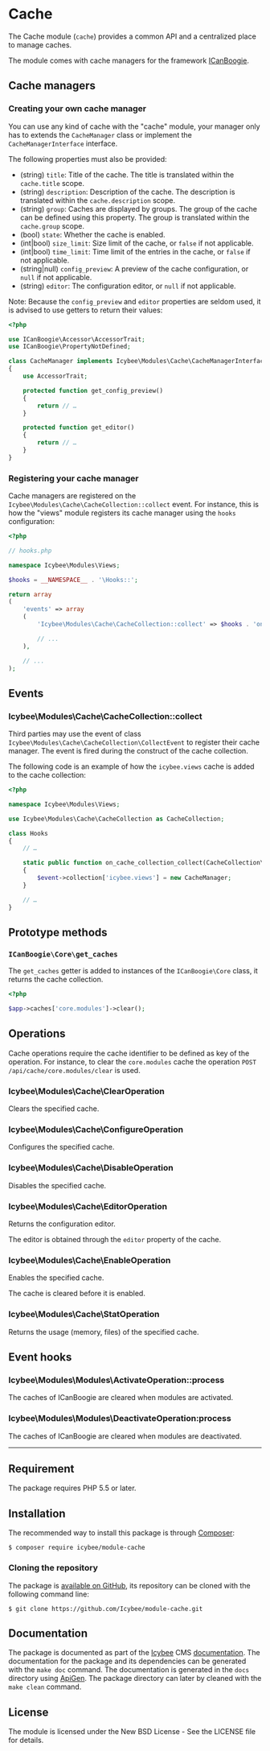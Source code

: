 # Cache

The Cache module (`cache`) provides a common API and a centralized place to manage caches.

The module comes with cache managers for the framework [ICanBoogie](http://icanboogie.org/).





## Cache managers





### Creating your own cache manager

You can use any kind of cache with the "cache" module, your manager only has to extends the
`CacheManager` class or implement the `CacheManagerInterface` interface.

The following properties must also be provided:

- (string) `title`: Title of the cache. The title is translated within the `cache.title` scope.
- (string) `description`: Description of the cache. The description is translated within
the `cache.description` scope.
- (string) `group`: Caches are displayed by groups. The group of the cache can be defined using
this property. The group is translated within the `cache.group` scope.
- (bool) `state`: Whether the cache is enabled.
- (int|bool) `size_limit`: Size limit of the cache, or `false` if not applicable.
- (int|bool) `time_limit`: Time limit of the entries in the cache, or `false` if not applicable.
- (string|null) `config_preview`: A preview of the cache configuration, or `null` if not applicable.
- (string) `editor`: The configuration editor, or `null` if not applicable.

Note: Because the `config_preview` and `editor` properties are seldom used, it is advised to use
getters to return their values:

```php
<?php

use ICanBoogie\Accessor\AccessorTrait;
use ICanBoogie\PropertyNotDefined;

class CacheManager implements Icybee\Modules\Cache\CacheManagerInterface
{
	use AccessorTrait;

	protected function get_config_preview()
	{
		return // …
	}

	protected function get_editor()
	{
		return // …
	}
}
```





### Registering your cache manager

Cache managers are registered on the `Icybee\Modules\Cache\CacheCollection::collect` event. For
instance, this is how the "views" module registers its cache manager using the `hooks`
configuration:

```php
<?php

// hooks.php

namespace Icybee\Modules\Views;

$hooks = __NAMESPACE__ . '\Hooks::';

return array
(
	'events' => array
	(
		'Icybee\Modules\Cache\CacheCollection::collect' => $hooks . 'on_cache_collection_collect',

		// ...
	),

	// ...
);
```




## Events





### Icybee\Modules\Cache\CacheCollection::collect

Third parties may use the event of class `Icybee\Modules\Cache\CacheCollection\CollectEvent` to
register their cache manager. The event is fired during the construct of the cache collection.

The following code is an example of how the `icybee.views` cache is added to the cache collection:

```php
<?php

namespace Icybee\Modules\Views;

use Icybee\Modules\Cache\CacheCollection as CacheCollection;

class Hooks
{
	// …

	static public function on_cache_collection_collect(CacheCollection\CollectEvent $event, CacheCollection $collection)
	{
		$event->collection['icybee.views'] = new CacheManager;
	}

	// …
}
```





## Prototype methods





### `ICanBoogie\Core\get_caches`

The `get_caches` getter is added to instances of the `ICanBoogie\Core` class, it returns
the cache collection.

```php
<?php

$app->caches['core.modules']->clear();
```





## Operations

Cache operations require the cache identifier to be defined as key of the operation. For instance,
to clear the `core.modules` cache the operation `POST /api/cache/core.modules/clear` is used.





### Icybee\Modules\Cache\ClearOperation

Clears the specified cache.





### Icybee\Modules\Cache\ConfigureOperation

Configures the specified cache.





### Icybee\Modules\Cache\DisableOperation

Disables the specified cache.





### Icybee\Modules\Cache\EditorOperation

Returns the configuration editor.

The editor is obtained through the `editor` property of the cache.





### Icybee\Modules\Cache\EnableOperation

Enables the specified cache.

The cache is cleared before it is enabled.





### Icybee\Modules\Cache\StatOperation

Returns the usage (memory, files) of the specified cache.





## Event hooks





### Icybee\Modules\Modules\ActivateOperation::process

The caches of ICanBoogie are cleared when modules are activated.





### Icybee\Modules\Modules\DeactivateOperation:process

The caches of ICanBoogie are cleared when modules are deactivated.





----------





## Requirement

The package requires PHP 5.5 or later.





## Installation

The recommended way to install this package is through [Composer](http://getcomposer.org/):

```
$ composer require icybee/module-cache
```





### Cloning the repository

The package is [available on GitHub](https://github.com/Icybee/module-cache), its repository can be
cloned with the following command line:

	$ git clone https://github.com/Icybee/module-cache.git





## Documentation

The package is documented as part of the [Icybee](http://icybee.org/) CMS
[documentation](http://icybee.org/docs/). The documentation for the package and its
dependencies can be generated with the `make doc` command. The documentation is generated in
the `docs` directory using [ApiGen](http://apigen.org/). The package directory can later by
cleaned with the `make clean` command.





## License

The module is licensed under the New BSD License - See the LICENSE file for details.

